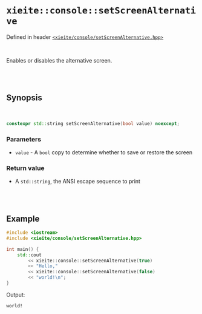 # `xieite::console::setScreenAlternative`
Defined in header [`<xieite/console/setScreenAlternative.hpp>`](../../include/xieite/console/setScreenAlternative.hpp)

<br/>

Enables or disables the alternative screen.

<br/><br/>

## Synopsis

<br/>

```cpp
constexpr std::string setScreenAlternative(bool value) noexcept;
```
### Parameters
- `value` - A `bool` copy to determine whether to save or restore the screen
### Return value
- A `std::string`, the ANSI escape sequence to print

<br/><br/>

## Example
```cpp
#include <iostream>
#include <xieite/console/setScreenAlternative.hpp>

int main() {
	std::cout
		<< xieite::console::setScreenAlternative(true)
		<< "Hello,"
		<< xieite::console::setScreenAlternative(false)
		<< "world!\n";
}
```
Output:
```
world!
```
